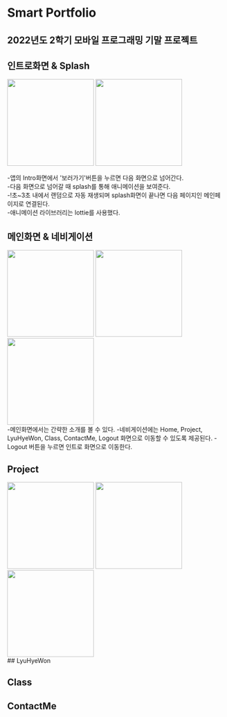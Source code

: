 # Smart Portfolio

## 2022년도 2학기 모바일 프로그래밍 기말 프로젝트 



## 인트로화면 & Splash
<div>
<img src="https://user-images.githubusercontent.com/52669844/207294192-1e2ea1f7-cb9a-4129-8d23-b1a2c43e7542.jpg" width="200px"/>
<img src="https://user-images.githubusercontent.com/52669844/207531375-d2449a6d-9242-41eb-9318-09f4805838e4.gif" width="200px"/>
</div>

 -앱의 Intro화면에서 '보러가기'버튼을 누르면 다음 화면으로 넘어간다.  
 -다음 화면으로 넘어갈 때 splash를 통해 애니메이션을 보여준다.  
 -!초~3초 내에서 랜덤으로 자동 재생되며 splash화면이 끝나면 다음 페이지인 메인페이지로 연결된다.  
 -애니메이션 라이브러리는 lottie를 사용했다.  

## 메인화면 & 네비게이션
<div>
<img src="https://user-images.githubusercontent.com/52669844/207295389-b06c8a12-cea3-4197-915e-3349b1d9e4b8.jpg" width="200px"/>
<img src="https://user-images.githubusercontent.com/52669844/207295416-aca312d1-2024-4790-8cb9-1eb5515fe223.jpg" width="200px"/>
<img src="https://user-images.githubusercontent.com/52669844/207295458-bd01c76a-6bb5-4e4f-a6ba-e087d62ef9d4.jpg" width="200px"/>
</div>
 -메인화면에서는 간략한 소개를 볼 수 있다.  
 -네비게이션에는 Home, Project, LyuHyeWon, Class, ContactMe, Logout 화면으로 이동할 수 있도록 제공된다.  
 -Logout 버튼을 누르면 인트로 화면으로 이동한다.  

## Project
<div>
<img src="https://user-images.githubusercontent.com/52669844/207296200-0d32545b-14bc-41cf-ba1f-4f1229ff153d.jpg" width="200px"/>
<img src="https://user-images.githubusercontent.com/52669844/207296524-7909375f-9a90-4082-aecb-5a20212d659d.jpg" width="200px"/>
<img src="https://user-images.githubusercontent.com/52669844/207296274-2ea18a7c-2a96-43fe-bdae-30104b96c8a1.jpg" width="200px"/>
</div>
## LyuHyeWon

## Class

## ContactMe
